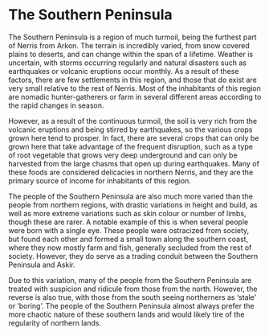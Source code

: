 # The Southern Peninsula
The Southern Peninsula is a region of much turmoil, being the furthest part of Nerris from Arkon. The terrain is incredibly varied, from snow covered plains to deserts, and can change within the span of a lifetime. Weather is uncertain, with storms occurring regularly and natural disasters such as earthquakes or volcanic eruptions occur monthly. As a result of these factors, there are few settlements in this region, and those that do exist are very small relative to the rest of Nerris. Most of the inhabitants of this region are nomadic hunter-gatherers or farm in several different areas according to the rapid changes in season. 

However, as a result of the continuous turmoil, the soil is very rich from the volcanic eruptions and being stirred by earthquakes, so the various crops grown here tend to prosper. In fact, there are several crops that can only be grown here that take advantage of the frequent disruption, such as a type of root vegetable that grows very deep underground and can only be harvested from the large chasms that open up during earthquakes. Many of these foods are considered delicacies in northern Nerris, and they are the primary source of income for inhabitants of this region.

The people of the Southern Peninsula are also much more varied than the people from northern regions, with drastic variations in height and build, as well as more extreme variations such as skin colour or number of limbs, though these are rarer. A notable example of this is when several people were born with a single eye. These people were ostracized from society, but found each other and formed a small town along the southern coast, where they now mostly farm and fish, generally secluded from the rest of society. However, they do serve as a trading conduit between the Southern Peninsula and Askir.

Due to this variation, many of the people from the Southern Peninsula are treated with suspicion and ridicule from those from the north. However, the reverse is also true, with those from the south seeing northerners as ‘stale’ or ‘boring’. The people of the Southern Peninsula almost always prefer the more chaotic nature of these southern lands and would likely tire of the regularity of northern lands. 